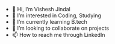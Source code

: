 - 👋 Hi, I’m Vishesh Jindal
- 👀 I’m interested in Coding, Studying 
- 🌱 I’m currently learning B.tech 
- 💞️ I’m looking to collaborate on projects 
- 📫 How to reach me through LinkedIn

<!---
Vishesh-04/Vishesh-04 is a ✨ special ✨ repository because its `README.md` (this file) appears on your GitHub profile.
You can click the Preview link to take a look at your changes.
--->
